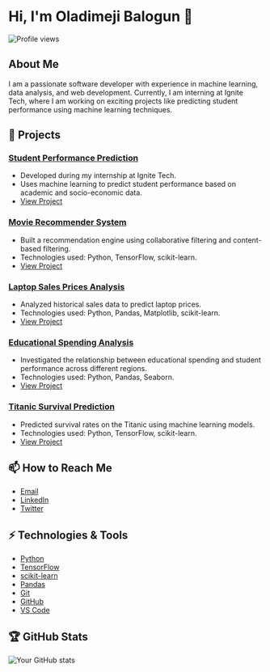 # Hi, I'm Oladimeji Balogun 👋

![Profile views](https://gpvc.arturio.dev/boladimeji834)

## About Me

I am a passionate software developer with experience in machine learning, data analysis, and web development. Currently, I am interning at Ignite Tech, where I am working on exciting projects like predicting student performance using machine learning techniques.

## 🔭 Projects

### [Student Performance Prediction](https://github.com/your-username/student-performance-prediction)
- Developed during my internship at Ignite Tech.
- Uses machine learning to predict student performance based on academic and socio-economic data.
- [View Project](https://github.com/your-username/student-performance-prediction)

### [Movie Recommender System](https://github.com/your-username/movie-recommender-system)
- Built a recommendation engine using collaborative filtering and content-based filtering.
- Technologies used: Python, TensorFlow, scikit-learn.
- [View Project](https://github.com/your-username/movie-recommender-system)

### [Laptop Sales Prices Analysis](https://github.com/your-username/laptop-sales-prices)
- Analyzed historical sales data to predict laptop prices.
- Technologies used: Python, Pandas, Matplotlib, scikit-learn.
- [View Project](https://github.com/your-username/laptop-sales-prices)

### [Educational Spending Analysis](https://github.com/your-username/educational-spending)
- Investigated the relationship between educational spending and student performance across different regions.
- Technologies used: Python, Pandas, Seaborn.
- [View Project](https://github.com/your-username/educational-spending)

### [Titanic Survival Prediction](https://github.com/your-username/titanic-survival)
- Predicted survival rates on the Titanic using machine learning models.
- Technologies used: Python, TensorFlow, scikit-learn.
- [View Project](https://github.com/your-username/titanic-survival)


## 📫 How to Reach Me

- [Email](mailto:boladimeji834@gmail.com)
- [LinkedIn](https://www.linkedin.com/in/balogunoladimeji/)
- [Twitter](https://twitter.com/wave_mux)

## ⚡ Technologies & Tools

- [Python](https://www.python.org/)
- [TensorFlow](https://www.tensorflow.org/)
- [scikit-learn](https://scikit-learn.org/)
- [Pandas](https://pandas.pydata.org/)
- [Git](https://git-scm.com/)
- [GitHub](https://github.com/)
- [VS Code](https://code.visualstudio.com/)
## 🏆 GitHub Stats

![Your GitHub stats](https://github-readme-stats.vercel.app/api?username=boladimeji834&show_icons=true&theme=radical)

